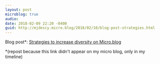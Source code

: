 ```yaml
---
layout: post
microblog: true
audio: 
date: 2018-02-09 22:20 -0400
guid: http://mjdescy.micro.blog/2018/02/10/blog-post-strategies.html
---
```

Blog post*: [Strategies to increase diversity on Micro.blog](https://mjdescy.me/2018/02/09/strategies-to-increase-diversity-on-microblog/) 

*(repost because this link didn't appear on my micro blog, only in my timeline)
